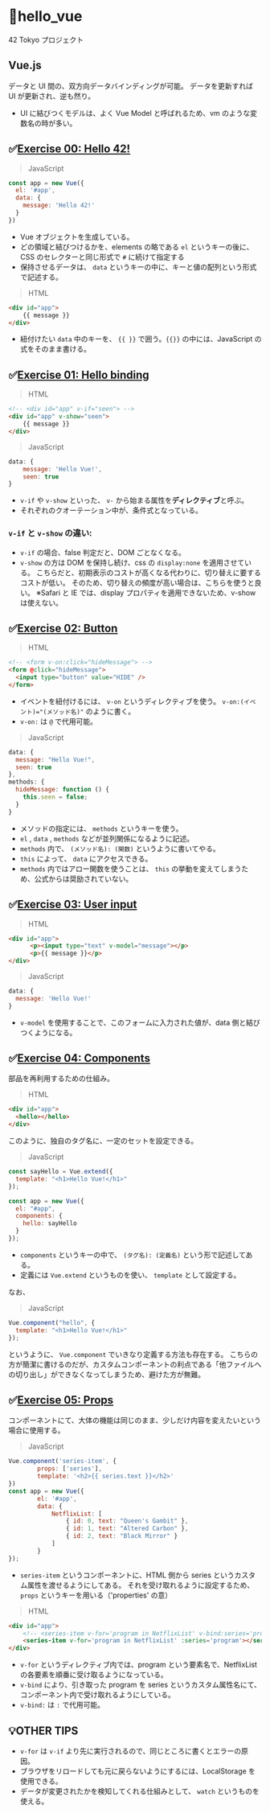# :wave:hello_vue

42 Tokyo プロジェクト

## Vue.js

データと UI 間の、双方向データバインディングが可能。
データを更新すれば UI が更新され、逆も然り。

- UI に結びつくモデルは、よく Vue Model と呼ばれるため、vm のような変数名の時が多い。

## :white_check_mark:[Exercise 00: Hello 42!](https://github.com/monoue/hello_vue/blob/master/ex00/index.html)
> JavaScript
```jsx
const app = new Vue({
  el: '#app',
  data: {
    message: 'Hello 42!'
  }
})
```

- Vue オブジェクトを生成している。
- どの領域と結びつけるかを、elements の略である `el` というキーの後に、CSS のセレクターと同じ形式で `#` に続けて指定する
- 保持させるデータは、 `data` というキーの中に、キーと値の配列という形式で記述する。

> HTML
```html
<div id="app">
    {{ message }}
</div>
```

- 紐付けたい `data` 中のキーを、 `{{ }}` で囲う。`{{}}` の中には、JavaScript の式をそのまま書ける。

## :white_check_mark:[Exercise 01: Hello binding](https://github.com/monoue/hello_vue/blob/master/ex01/index.html)
> HTML
```html
<!-- <div id="app" v-if="seen"> -->
<div id="app" v-show="seen">
    {{ message }}
</div>
```
> JavaScript

```jsx
data: {
	message: 'Hello Vue!',
	seen: true
}
```

- `v-if` や `v-show` といった、 `v-` から始まる属性を**ディレクティブ**と呼ぶ。
- それぞれのクオーテーション中が、条件式となっている。

### `v-if` と `v-show` の違い:

- `v-if` の場合、false 判定だと、DOM ごとなくなる。
- `v-show` の方は DOM を保持し続け、css の `display:none` を適用させている。
こちらだと、初期表示のコストが高くなる代わりに、切り替えに要するコストが低い。
そのため、切り替えの頻度が高い場合は、こちらを使うと良い。
※Safari と IE では、display プロパティを適用できないため、v-show は使えない。


## :white_check_mark:[Exercise 02: Button](https://github.com/monoue/hello_vue/blob/master/ex02/index.html)

> HTML
```html
<!-- <form v-on:click="hideMessage"> -->
<form @click="hideMessage">
  <input type="button" value="HIDE" />
</form>
```

- イベントを紐付けるには、 `v-on` というディレクティブを使う。 `v-on:(イベント)="(メソッド名)"` のように書く。
- `v-on:` は `@` で代用可能。

> JavaScript
```jsx
data: {
  message: "Hello Vue!",
  seen: true
},
methods: {
  hideMessage: function () {
    this.seen = false;
  }
}
```

- メソッドの指定には、 `methods` というキーを使う。
- `el` , `data` , `methods` などが並列関係になるように記述。
- `methods` 内で、 `(メソッド名): (関数)` というように書いてやる。
- `this` によって、 `data` にアクセスできる。
- `methods` 内ではアロー関数を使うことは、 `this` の挙動を変えてしまうため、公式からは奨励されていない。

## :white_check_mark:[Exercise 03: User input](https://github.com/monoue/hello_vue/blob/master/ex03/index.html)
> HTML
```html
<div id="app">
	  <p><input type="text" v-model="message"></p>
	  <p>{{ message }}</p>
</div>
```
> JavaScript
```jsx
data: {
  message: 'Hello Vue!'
}
```

- `v-model` を使用することで、このフォームに入力された値が、data 側と結びつくようになる。

## :white_check_mark:[Exercise 04: Components](https://github.com/monoue/hello_vue/blob/master/ex04/index.html)

部品を再利用するための仕組み。
> HTML
```html
<div id="app">
  <hello></hello>
</div>
```

このように、独自のタグ名に、一定のセットを設定できる。
> JavaScript
```jsx
const sayHello = Vue.extend({
  template: "<h1>Hello Vue!</h1>"
});

const app = new Vue({
  el: "#app",
  components: {
    hello: sayHello
  }
});
```

- `components` というキーの中で、 `(タグ名): (定義名)` という形で記述してある。
- 定義には `Vue.extend` というものを使い、 `template` として設定する。

なお、
> JavaScript

```jsx
Vue.component("hello", {
  template: "<h1>Hello Vue!</h1>"
});
```

というように、 `Vue.component` でいきなり定義する方法も存在する。
こちらの方が簡潔に書けるのだが、カスタムコンポーネントの利点である「他ファイルへの切り出し」ができなくなってしまうため、避けた方が無難。

## :white_check_mark:[Exercise 05: Props](https://github.com/monoue/hello_vue/blob/master/ex05/index.html)

コンポーネントにて、大体の機能は同じのまま、少しだけ内容を変えたいという場合に使用する。

> JavaScript
```jsx
Vue.component('series-item', {
		props: ['series'],
		template: '<h2>{{ series.text }}</h2>'
})
const app = new Vue({
		el: '#app',
		data: {
			NetflixList: [
				{ id: 0, text: "Queen's Gambit" },
				{ id: 1, text: "Altered Carbon" },
				{ id: 2, text: "Black Mirror" }
			]
		}
});
```

- `series-item` というコンポーネントに、HTML 側から series というカスタム属性を渡せるようにしてある。
それを受け取れるように設定するため、 `props` というキーを用いる（'properties' の意）

> HTML
```html
<div id="app">
	<!-- <series-item v-for='program in NetflixList' v-bind:series='program'></series-item> -->
	<series-item v-for='program in NetflixList' :series='program'></series-item>
</div>
```

- `v-for` というディレクティブ内では、program という要素名で、NetflixList の各要素を順番に受け取るようになっている。
- `v-bind` により、引き取った program を series というカスタム属性名にて、コンポーネント内で受け取れるようにしている。
- `v-bind:` は `:` で代用可能。

## :bulb:OTHER TIPS

- `v-for` は `v-if` より先に実行されるので、同じところに書くとエラーの原因。
- ブラウザをリロードしても元に戻らないようにするには、LocalStorage を使用できる。
- データが変更されたかを検知してくれる仕組みとして、 `watch` というものを使える。